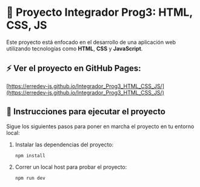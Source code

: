 # 📘 Proyecto Integrador Prog3: HTML, CSS, JS

Este proyecto está enfocado en el desarrollo de una aplicación web utilizando tecnologías como **HTML**, **CSS** y **JavaScript**.

## ⚡ Ver el proyecto en GitHub Pages:
[https://erredev-js.github.io/Integrador_Prog3_HTML_CSS_JS/](https://erredev-js.github.io/Integrador_Prog3_HTML_CSS_JS/)

## 🚀 Instrucciones para ejecutar el proyecto

Sigue los siguientes pasos para poner en marcha el proyecto en tu entorno local:

1. Instalar las dependencias del proyecto:

   ```bash
   npm install
2. Correr un local host para probar el proyecto:
    ```bash
   npm run dev
